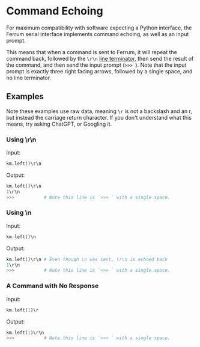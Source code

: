 # Command Echoing

For maximum compatibility with software expecting a Python interface, the Ferrum serial interface implements command
echoing, as well as an input prompt.

This means that when a command is sent to Ferrum, it will repeat the command back, followed by the `\r\n`
[line terminator](./line_terminator.md), then send the result of the command, and then send the input prompt (`>>> `).
Note that the input prompt is exactly three right facing arrows, followed by a single space, and no line terminator.

## Examples

Note these examples use raw data, meaning `\r` is not a backslash and an r, but instead the carriage return character.
If you don't understand what this means, try asking ChatGPT, or Googling it.

### Using \r\n

Input:
```python
km.left()\r\n
```

Output:
```python
km.left()\r\n
1\r\n
>>>           # Note this line is `>>> ` with a single space.
```

### Using \n

Input:
```python
km.left()\n
```

Output:
```python
km.left()\r\n # Even though \n was sent, \r\n is echoed back
1\r\n
>>>           # Note this line is `>>> ` with a single space.
```

### A Command with No Response

Input:
```python
km.left(1)\r
```

Output:
```python
km.left(1)\r\n
>>>           # Note this line is `>>> ` with a single space.
```